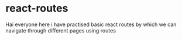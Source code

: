 # react-routes
Hai everyone here i have practised basic react routes by which we can navigate through different pages using routes
